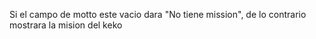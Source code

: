 Si el campo de motto este vacio dara "No tiene mission", de lo contrario mostrara la mision del keko
